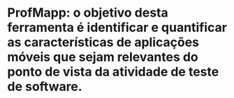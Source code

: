 # ProfMapp: o objetivo desta ferramenta é identificar e quantificar as características de aplicações móveis que sejam relevantes do ponto de vista da atividade de teste de software.
